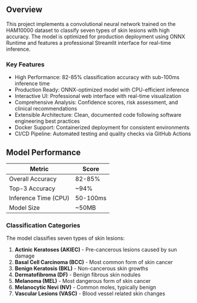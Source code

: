 ## Overview

This project implements a convolutional neural network trained on the HAM10000 dataset to classify seven types of skin lesions with high accuracy. The model is optimized for production deployment using ONNX Runtime and features a professional Streamlit interface for real-time inference.

### Key Features

- High Performance: 82-85% classification accuracy with sub-100ms inference time
- Production Ready: ONNX-optimized model with CPU-efficient inference
- Interactive UI: Professional web interface with real-time visualization
- Comprehensive Analysis: Confidence scores, risk assessment, and clinical recommendations
- Extensible Architecture: Clean, documented code following software engineering best practices
- Docker Support: Containerized deployment for consistent environments
- CI/CD Pipeline: Automated testing and quality checks via GitHub Actions

## Model Performance

| Metric | Score |
|--------|-------|
| Overall Accuracy | 82-85% |
| Top-3 Accuracy | ~94% |
| Inference Time (CPU) | 50-100ms |
| Model Size | ~50MB |

### Classification Categories

The model classifies seven types of skin lesions:

1. **Actinic Keratoses (AKIEC)** - Pre-cancerous lesions caused by sun damage
2. **Basal Cell Carcinoma (BCC)** - Most common form of skin cancer
3. **Benign Keratosis (BKL)** - Non-cancerous skin growths
4. **Dermatofibroma (DF)** - Benign fibrous skin nodules
5. **Melanoma (MEL)** - Most dangerous form of skin cancer
6. **Melanocytic Nevi (NV)** - Common moles, typically benign
7. **Vascular Lesions (VASC)** - Blood vessel related skin changes
